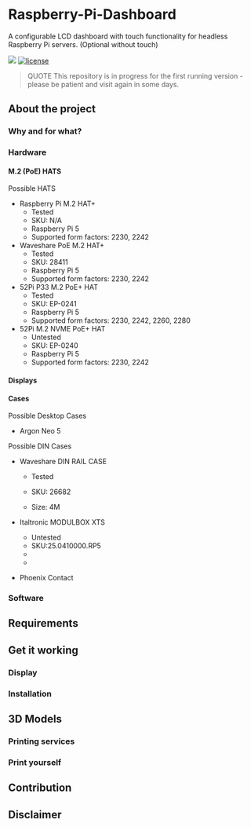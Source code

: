 # Raspberry-Pi-Dashboard
A configurable LCD dashboard with touch functionality for headless Raspberry Pi servers. (Optional without touch)

<a href="https://hits.seeyoufarm.com"><img src="https://hits.seeyoufarm.com/api/count/incr/badge.svg?url=https%3A%2F%2Fgithub.com%2Faraeubig%2FRaspberry-Pi-Dashboard&count_bg=%2379C83D&title_bg=%23555555&icon=&icon_color=%23E7E7E7&title=hits&edge_flat=false"/></a>
<a href="/LICENSE"><img src="https://img.shields.io/badge/license-GPL-blue.svg" alt="license" /></a>


> QUOTE This repository is in progress for the first running version - please be patient and visit again in some days.

## About the project

### Why and for what?

### Hardware

#### M.2 (PoE) HATS

Possible HATS

- Raspberry Pi M.2 HAT+
    - Tested
    - SKU: N/A
    - Raspberry Pi 5
    - Supported form factors: 2230, 2242
- Waveshare PoE M.2 HAT+
    - Tested
    - SKU: 28411
    - Raspberry Pi 5
    - Supported form factors: 2230, 2242
- 52Pi P33 M.2 PoE+ HAT
    - Tested
    - SKU: EP-0241
    - Raspberry Pi 5
    - Supported form factors: 2230, 2242, 2260, 2280
- 52Pi M.2 NVME PoE+ HAT
    - Untested
    - SKU: EP-0240
    - Raspberry Pi 5
    - Supported form factors: 2230, 2242


#### Displays

#### Cases

Possible Desktop Cases 

- Argon Neo 5


Possible DIN Cases

- Waveshare DIN RAIL CASE
    - Tested
    - SKU: 26682

    - Size: 4M

- Italtronic MODULBOX XTS
    - Untested
    - SKU:25.0410000.RP5
    - 
    - 
- Phoenix Contact


### Software

## Requirements

## Get it working

### Display

### Installation

## 3D Models

### Printing services

### Print yourself

## Contribution

## Disclaimer

## 



